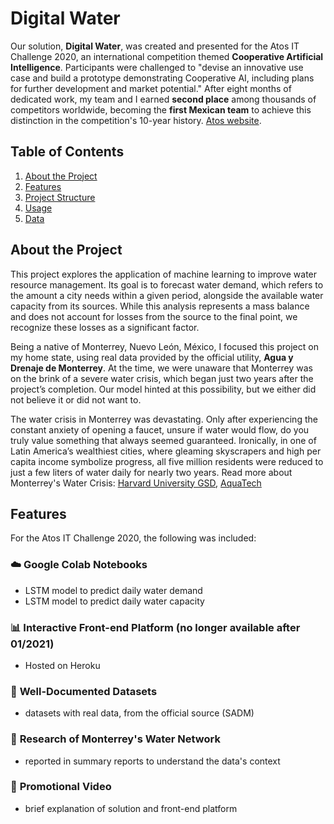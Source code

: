 # Digital Water

Our solution, **Digital Water**, was created and presented for the Atos IT Challenge 2020, an international competition themed **Cooperative Artificial Intelligence**. Participants were challenged to "devise an innovative use case and build a prototype demonstrating Cooperative AI, including plans for further development and market potential." After eight months of dedicated work, my team and I earned **second place** among thousands of competitors worldwide, becoming the **first Mexican team** to achieve this distinction in the competition's 10-year history. [Atos website](https://www.atositchallenge.net/edition-2020/).

## Table of Contents
1. [About the Project](#about-the-project)
2. [Features](#features)
3. [Project Structure](#project-structure)
4. [Usage](#usage)
5. [Data](#data)


## About the Project

This project explores the application of machine learning to improve water resource management. Its goal is to forecast water demand, which refers to the amount a city needs within a given period, alongside the available water capacity from its sources. While this analysis represents a mass balance and does not account for losses from the source to the final point, we recognize these losses as a significant factor.

Being a native of Monterrey, Nuevo León, México, I focused this project on my home state, using real data provided by the official utility, **Agua y Drenaje de Monterrey**. At the time, we were unaware that Monterrey was on the brink of a severe water crisis, which began just two years after the project’s completion. Our model hinted at this possibility, but we either did not believe it or did not want to.

The water crisis in Monterrey was devastating. Only after experiencing the constant anxiety of opening a faucet, unsure if water would flow, do you truly value something that always seemed guaranteed. Ironically, in one of Latin America’s wealthiest cities, where gleaming skyscrapers and high per capita income symbolize progress, all five million residents were reduced to just a few liters of water daily for nearly two years. Read more about Monterrey's Water Crisis: [Harvard University GSD](https://www.gsd.harvard.edu/2024/02/from-drought-to-flood-solutions-for-extreme-climate-events-in-monterrey-mexico/), [AquaTech](https://www.aquatechtrade.com/news/urban-water/mexico-water-conservation-pressure-regulation)



## Features

For the Atos IT Challenge 2020, the following was included:
### ☁️ **Google Colab Notebooks**
  - LSTM model to predict daily water demand
  - LSTM model to predict daily water capacity

### 📊 **Interactive Front-end Platform (no longer available after 01/2021)**
  - Hosted on Heroku

### 📂 **Well-Documented Datasets**
- datasets with real data, from the official source (SADM)

### 🔗 **Research of Monterrey's Water Network**
- reported in summary reports to understand the data's context

### 🎥 **Promotional Video**
- brief explanation of solution and front-end platform


